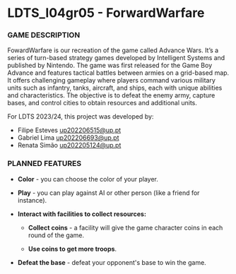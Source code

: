 # LDTS_l04gr05 - ForwardWarfare

### GAME DESCRIPTION

FowardWarfare is our recreation of the game called Advance Wars. It’s a series of turn-based strategy games developed by Intelligent Systems and published by Nintendo. The game was first released for the Game Boy Advance and features tactical battles between armies on a grid-based map. It offers challenging gameplay where players command various military units such as infantry, tanks, aircraft, and ships, each with unique abilities and characteristics. The objective is to defeat the enemy army, capture bases, and control cities to obtain resources and additional units. 

For LDTS 2023/24, this project was developed by:
- Filipe Esteves up202206515@up.pt
- Gabriel Lima up202206693@up.pt
- Renata Simão up202205124@up.pt


### PLANNED FEATURES

- **Color** - you can choose the color of your player.

- **Play**  - you can play against AI or other person (like a friend for instance).

- **Interact with facilities to collect resources:**

  - **Collect coins** - a facility will give the game character coins in each round of the game.

  - **Use coins to get more troops**.

- **Defeat the base** - defeat your opponent's base to win the game.
